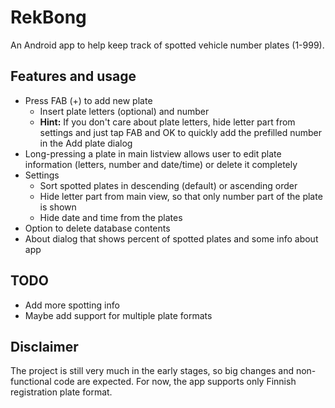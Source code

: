 # RekBong

An Android app to help keep track of spotted vehicle number plates (1-999).

## Features and usage

- Press FAB (+) to add new plate
    - Insert plate letters (optional) and number
    - **Hint:** If you don't care about plate letters, hide letter part from
      settings and just tap FAB and OK to quickly add the prefilled number in
      the Add plate dialog
- Long-pressing a plate in main listview allows user to edit plate
  information (letters, number and date/time) or delete it completely
- Settings
    - Sort spotted plates in descending (default) or ascending order
    - Hide letter part from main view, so that only number part of the plate
      is shown
    - Hide date and time from the plates
- Option to delete database contents
- About dialog that shows percent of spotted plates and some info about app

## TODO

- Add more spotting info
- Maybe add support for multiple plate formats

## Disclaimer

The project is still very much in the early stages, so big changes and
non-functional code are expected. For now, the app supports only Finnish
registration plate format.

